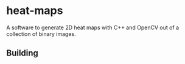 # heat-maps
A software to generate 2D heat maps with C++ and OpenCV out of a collection of binary images.


## Building
